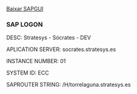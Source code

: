 [Baixar SAPGUI](https://we.tl/t-D7SbqYiZW4?utm_campaign=TRN_TDL_05&utm_source=sendgrid&utm_medium=email&trk=TRN_TDL_05)


### SAP LOGON

DESC: Stratesys - Sócrates - DEV

APLICATION SERVER: socrates.stratesys.es

INSTANCE NUMBER: 01

SYSTEM ID: ECC

SAPROUTER STRING: /H/torrelaguna.stratesys.es

